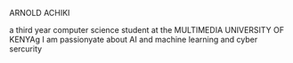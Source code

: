 ARNOLD ACHIKI

a third year computer science student at the MULTIMEDIA UNIVERSITY OF KENYAg
I am passionyate about AI and machine learning  and cyber sercurity



